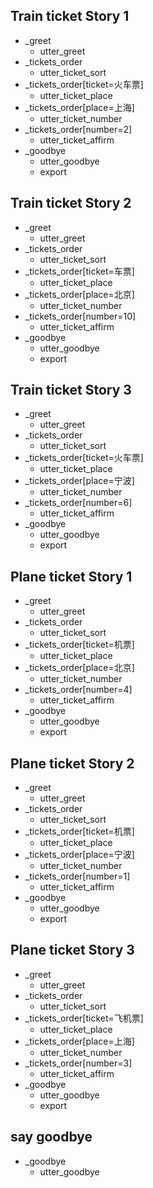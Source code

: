 ## Train ticket Story 1
* _greet
    - utter_greet
* _tickets_order
    - utter_ticket_sort
* _tickets_order[ticket=火车票]
    - utter_ticket_place
* _tickets_order[place=上海]
    - utter_ticket_number
* _tickets_order[number=2]
    - utter_ticket_affirm
* _goodbye
    - utter_goodbye
    - export
    
## Train ticket Story 2
* _greet
    - utter_greet
* _tickets_order
    - utter_ticket_sort
* _tickets_order[ticket=车票]
    - utter_ticket_place
* _tickets_order[place=北京]
    - utter_ticket_number
* _tickets_order[number=10]
    - utter_ticket_affirm
* _goodbye
    - utter_goodbye
    - export
    
## Train ticket Story 3
* _greet
    - utter_greet
* _tickets_order
    - utter_ticket_sort
* _tickets_order[ticket=火车票]
    - utter_ticket_place
* _tickets_order[place=宁波]
    - utter_ticket_number
* _tickets_order[number=6]
    - utter_ticket_affirm
* _goodbye
    - utter_goodbye
    - export

## Plane ticket Story 1
* _greet
    - utter_greet
* _tickets_order
    - utter_ticket_sort
* _tickets_order[ticket=机票]
    - utter_ticket_place
* _tickets_order[place=北京]
    - utter_ticket_number
* _tickets_order[number=4]
    - utter_ticket_affirm
* _goodbye
    - utter_goodbye
    - export
    
## Plane ticket Story 2
* _greet
    - utter_greet
* _tickets_order
    - utter_ticket_sort
* _tickets_order[ticket=机票]
    - utter_ticket_place
* _tickets_order[place=宁波]
    - utter_ticket_number
* _tickets_order[number=1]
    - utter_ticket_affirm
* _goodbye
    - utter_goodbye
    - export
    
## Plane ticket Story 3
* _greet
    - utter_greet
* _tickets_order
    - utter_ticket_sort
* _tickets_order[ticket=飞机票]
    - utter_ticket_place
* _tickets_order[place=上海]
    - utter_ticket_number
* _tickets_order[number=3]
    - utter_ticket_affirm
* _goodbye
    - utter_goodbye
    - export

## say goodbye
* _goodbye
  - utter_goodbye